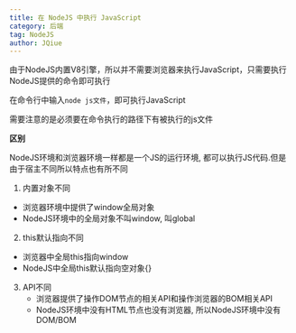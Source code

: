 ```yaml
---
title: 在 NodeJS 中执行 JavaScript
category: 后端
tag: NodeJS
author: JQiue
---
```


由于NodeJS内置V8引擎，所以并不需要浏览器来执行JavaScript，只需要执行NodeJS提供的命令即可执行

在命令行中输入`node js文件`，即可执行JavaScript

需要注意的是必须要在命令执行的路径下有被执行的js文件

**区别**

NodeJS环境和浏览器环境一样都是一个JS的运行环境, 都可以执行JS代码.但是由于宿主不同所以特点也有所不同

1. 内置对象不同
  + 浏览器环境中提供了window全局对象
  + NodeJS环境中的全局对象不叫window, 叫global

2. this默认指向不同
  + 浏览器中全局this指向window
  + NodeJS中全局this默认指向空对象{}
  
3. API不同
   + 浏览器提供了操作DOM节点的相关API和操作浏览器的BOM相关API
   + NodeJS环境中没有HTML节点也没有浏览器, 所以NodeJS环境中没有DOM/BOM
